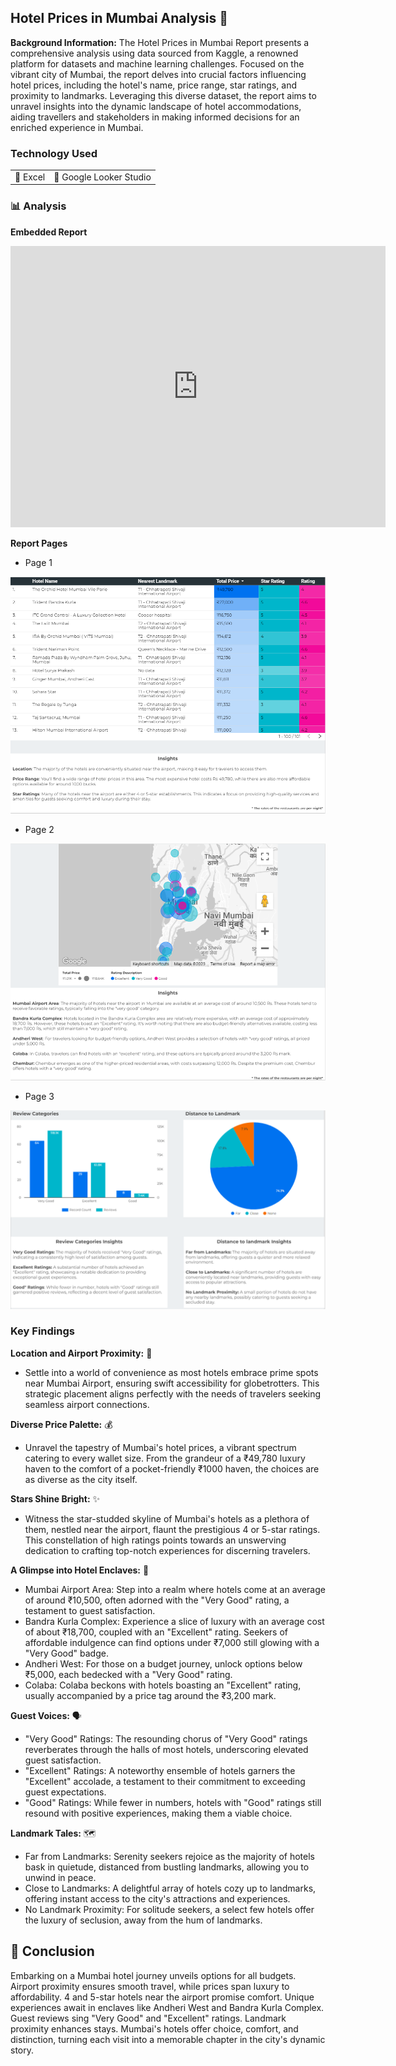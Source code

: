 ## Hotel Prices in Mumbai Analysis 🏨

**Background Information:** The Hotel Prices in Mumbai Report presents a comprehensive analysis using data sourced from Kaggle, a renowned platform for datasets and machine learning challenges. Focused on the vibrant city of Mumbai, the report delves into crucial factors influencing hotel prices, including the hotel's name, price range, star ratings, and proximity to landmarks. Leveraging this diverse dataset, the report aims to unravel insights into the dynamic landscape of hotel accommodations, aiding travellers and stakeholders in making informed decisions for an enriched experience in Mumbai.

### Technology Used

<table>
  <tr>
    <td>🔹 Excel</td>
    <td>🔹 Google Looker Studio</td>
  </tr>
</table>

### 📊 Analysis

**Embedded Report**

<iframe width="600" height="450" src="https://lookerstudio.google.com/embed/reporting/0749cfa0-6a18-405d-ae91-4c3d01612c1d/page/IcWaD" frameborder="0" style="border:0" allowfullscreen></iframe>

**Report Pages**

- Page 1
  
[![Hotel Prices in Mumbai Page 1](/images/HotelPrices/HP01.png?raw=true)](/images/HotelPrices/HP01.png?raw=true) 

- Page 2
  
[![Hotel Prices in Mumbai Page 2](/images/HotelPrices/HP02.png?raw=true)](/images/HotelPrices/HP02.png?raw=true) 

- Page 3
  
[![Hotel Prices in Mumbai Page 3](/images/HotelPrices/HP03.png?raw=true)](/images/HotelPrices/HP03.png?raw=true) 


### Key Findings

**Location and Airport Proximity:** 🌆

- Settle into a world of convenience as most hotels embrace prime spots near Mumbai Airport, ensuring swift accessibility for globetrotters. This strategic placement aligns perfectly with the needs of travelers seeking seamless airport connections.

**Diverse Price Palette:** 💰

- Unravel the tapestry of Mumbai's hotel prices, a vibrant spectrum catering to every wallet size. From the grandeur of a ₹49,780 luxury haven to the comfort of a pocket-friendly ₹1000 haven, the choices are as diverse as the city itself.

**Stars Shine Bright:** ✨

- Witness the star-studded skyline of Mumbai's hotels as a plethora of them, nestled near the airport, flaunt the prestigious 4 or 5-star ratings. This constellation of high ratings points towards an unswerving dedication to crafting top-notch experiences for discerning travelers.

**A Glimpse into Hotel Enclaves:** 👀

- Mumbai Airport Area: Step into a realm where hotels come at an average of around ₹10,500, often adorned with the "Very Good" rating, a testament to guest satisfaction.
- Bandra Kurla Complex: Experience a slice of luxury with an average cost of about ₹18,700, coupled with an "Excellent" rating. Seekers of affordable indulgence can find options under ₹7,000 still glowing with a "Very Good" badge.
- Andheri West: For those on a budget journey, unlock options below ₹5,000, each bedecked with a "Very Good" rating.
- Colaba: Colaba beckons with hotels boasting an "Excellent" rating, usually accompanied by a price tag around the ₹3,200 mark.

**Guest Voices:** 🗣️

- "Very Good" Ratings: The resounding chorus of "Very Good" ratings reverberates through the halls of most hotels, underscoring elevated guest satisfaction.
- "Excellent" Ratings: A noteworthy ensemble of hotels garners the "Excellent" accolade, a testament to their commitment to exceeding guest expectations.
- "Good" Ratings: While fewer in numbers, hotels with "Good" ratings still resound with positive experiences, making them a viable choice.

**Landmark Tales:** 🗺️

- Far from Landmarks: Serenity seekers rejoice as the majority of hotels bask in quietude, distanced from bustling landmarks, allowing you to unwind in peace.
- Close to Landmarks: A delightful array of hotels cozy up to landmarks, offering instant access to the city's attractions and experiences.
- No Landmark Proximity: For solitude seekers, a select few hotels offer the luxury of seclusion, away from the hum of landmarks.


## 📝 Conclusion

Embarking on a Mumbai hotel journey unveils options for all budgets. Airport proximity ensures smooth travel, while prices span luxury to affordability. 4 and 5-star hotels near the airport promise comfort. Unique experiences await in enclaves like Andheri West and Bandra Kurla Complex. Guest reviews sing "Very Good" and "Excellent" ratings. Landmark proximity enhances stays. Mumbai's hotels offer choice, comfort, and distinction, turning each visit into a memorable chapter in the city's dynamic story.
